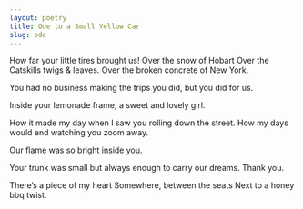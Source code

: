 ```yaml
---
layout: poetry
title: Ode to a Small Yellow Car
slug: ode
---
```

How far your little tires brought us!
Over the snow of Hobart
Over the Catskills twigs & leaves. 
Over the broken concrete of New York.

You had no business
making the trips you did,
but you did
for us.

Inside your 
lemonade frame,
a sweet and lovely girl.

How it made my day when I saw you rolling down the street.
How my days would end watching you zoom away.

Our flame
was so bright
inside you.

Your trunk was small
but always enough to carry our dreams.
Thank you.

There’s a piece of my heart
Somewhere, between the seats
Next to a honey bbq twist.
